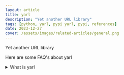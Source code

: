 ```yaml
---
layout: article
title: yarl
description: "Yet another URL library"
tags: [python, yarl, pypi yarl, pypi, references]
date: 2023-12-27
cover: /assets/images/related-articles/general.png
---
```


Yet another URL library

Here are some FAQ's about yarl
<details>
<summary>What is yarl</summary>
Yet another URL library
</details>
